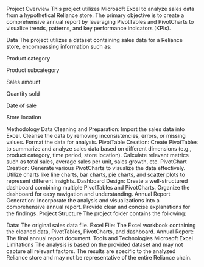 Project Overview
This project utilizes Microsoft Excel to analyze sales data from a hypothetical Reliance store. The primary objective is to create a comprehensive annual report by leveraging PivotTables and PivotCharts to visualize trends, patterns, and key performance indicators (KPIs).

Data
The project utilizes a dataset containing sales data for a Reliance store, encompassing information such as:

Product category

Product subcategory

Sales amount

Quantity sold

Date of sale

Store location

Methodology
Data Cleaning and Preparation:
Import the sales data into Excel.
Cleanse the data by removing inconsistencies, errors, or missing values.
Format the data for analysis.
PivotTable Creation:
Create PivotTables to summarize and analyze sales data based on different dimensions (e.g., product category, time period, store location).
Calculate relevant metrics such as total sales, average sales per unit, sales growth, etc.
PivotChart Creation:
Generate various PivotCharts to visualize the data effectively.
Utilize charts like line charts, bar charts, pie charts, and scatter plots to represent different insights.
Dashboard Design:
Create a well-structured dashboard combining multiple PivotTables and PivotCharts.
Organize the dashboard for easy navigation and understanding.
Annual Report Generation:
Incorporate the analysis and visualizations into a comprehensive annual report.
Provide clear and concise explanations for the findings.
Project Structure
The project folder contains the following:

Data: The original sales data file.
Excel File: The Excel workbook containing the cleaned data, PivotTables, PivotCharts, and dashboard.
Annual Report: The final annual report document.
Tools and Technologies
Microsoft Excel
Limitations
The analysis is based on the provided dataset and may not capture all relevant factors.
The results are specific to the analyzed Reliance store and may not be representative of the entire Reliance chain.
